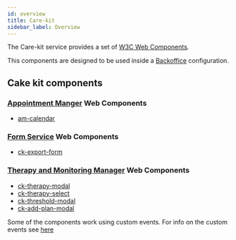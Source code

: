 ```yaml
---
id: overview
title: Care-kit
sidebar_label: Overview
---
```

The Care-kit service provides a set of [W3C Web Components](https://www.w3.org/TR/components-intro/).

This components are designed to be used inside a [Backoffice](../../business_suite/backoffice/overview) configuration. 

## Cake kit components

### [Appointment Manger](../../runtime_suite/appointment-manager/overview) Web Components
  - [am-calendar](components/am-calendar.md)

### [Form Service](../../runtime_suite/form-service-backend/overview) Web Components
  - [ck-export-form](components/ck-form-export.md)

### [Therapy and Monitoring Manager](../../runtime_suite/therapy-and-monitoring-manager/overview) Web Components
  - [ck-therapy-modal](components/ck-therapy-modal.md)
  - [ck-therapy-select](components/ck-therapy-select.md)
  - [ck-threshold-modal](components/ck-threshold-modal.md)
  - [ck-add-plan-modal](components/ck-add-plan-modal.md)

Some of the components work using custom events. For info on the custom events see [here](events.md)
